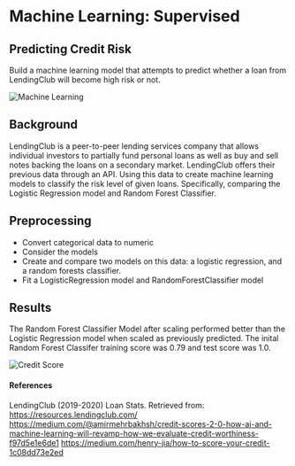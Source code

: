 # Machine Learning: Supervised

## Predicting Credit Risk
Build a machine learning model that attempts to predict whether a loan from LendingClub will become high risk or not.

![Machine Learning](https://miro.medium.com/max/700/1*ELq-eqnwvsLUjfWNwSsOzQ.jpeg)


## Background

LendingClub is a peer-to-peer lending services company that allows individual investors to partially fund personal loans as well as buy and sell notes backing the loans on a secondary market. LendingClub offers their previous data through an API. Using this data to create machine learning models to classify the risk level of given loans. Specifically, comparing the Logistic Regression model and Random Forest Classifier.

## Preprocessing

* Convert categorical data to numeric
* Consider the models
* Create and compare two models on this data: a logistic regression, and a random forests classifier.
* Fit a LogisticRegression model and RandomForestClassifier model


## Results 

The Random Forest Classifier Model after scaling performed better than the Logistic Regression model when scaled as previously predicted. The inital Random Forest Classifer training score was 0.79 and test score was 1.0. 

![Credit Score](https://miro.medium.com/max/1400/1*UDi7KpyFX8gwV1k7aeMS-g.jpeg)


#### References
LendingClub (2019-2020) Loan Stats. Retrieved from: https://resources.lendingclub.com/
https://medium.com/@amirmehrbakhsh/credit-scores-2-0-how-ai-and-machine-learning-will-revamp-how-we-evaluate-credit-worthiness-f97d5e1e6de1
https://medium.com/henry-jia/how-to-score-your-credit-1c08dd73e2ed
